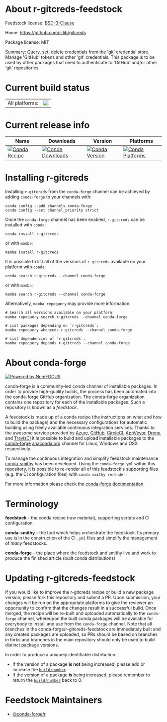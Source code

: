 About r-gitcreds-feedstock
==========================

Feedstock license: [BSD-3-Clause](https://github.com/conda-forge/r-gitcreds-feedstock/blob/main/LICENSE.txt)

Home: https://github.com/r-lib/gitcreds

Package license: MIT

Summary: Query, set, delete credentials from the 'git' credential store. Manage 'GitHub' tokens and other 'git' credentials. This package is to be used by other packages that need to authenticate to 'GitHub' and/or other 'git' repositories.

Current build status
====================


<table><tr><td>All platforms:</td>
    <td>
      <a href="https://dev.azure.com/conda-forge/feedstock-builds/_build/latest?definitionId=11319&branchName=main">
        <img src="https://dev.azure.com/conda-forge/feedstock-builds/_apis/build/status/r-gitcreds-feedstock?branchName=main">
      </a>
    </td>
  </tr>
</table>

Current release info
====================

| Name | Downloads | Version | Platforms |
| --- | --- | --- | --- |
| [![Conda Recipe](https://img.shields.io/badge/recipe-r--gitcreds-green.svg)](https://anaconda.org/conda-forge/r-gitcreds) | [![Conda Downloads](https://img.shields.io/conda/dn/conda-forge/r-gitcreds.svg)](https://anaconda.org/conda-forge/r-gitcreds) | [![Conda Version](https://img.shields.io/conda/vn/conda-forge/r-gitcreds.svg)](https://anaconda.org/conda-forge/r-gitcreds) | [![Conda Platforms](https://img.shields.io/conda/pn/conda-forge/r-gitcreds.svg)](https://anaconda.org/conda-forge/r-gitcreds) |

Installing r-gitcreds
=====================

Installing `r-gitcreds` from the `conda-forge` channel can be achieved by adding `conda-forge` to your channels with:

```
conda config --add channels conda-forge
conda config --set channel_priority strict
```

Once the `conda-forge` channel has been enabled, `r-gitcreds` can be installed with `conda`:

```
conda install r-gitcreds
```

or with `mamba`:

```
mamba install r-gitcreds
```

It is possible to list all of the versions of `r-gitcreds` available on your platform with `conda`:

```
conda search r-gitcreds --channel conda-forge
```

or with `mamba`:

```
mamba search r-gitcreds --channel conda-forge
```

Alternatively, `mamba repoquery` may provide more information:

```
# Search all versions available on your platform:
mamba repoquery search r-gitcreds --channel conda-forge

# List packages depending on `r-gitcreds`:
mamba repoquery whoneeds r-gitcreds --channel conda-forge

# List dependencies of `r-gitcreds`:
mamba repoquery depends r-gitcreds --channel conda-forge
```


About conda-forge
=================

[![Powered by
NumFOCUS](https://img.shields.io/badge/powered%20by-NumFOCUS-orange.svg?style=flat&colorA=E1523D&colorB=007D8A)](https://numfocus.org)

conda-forge is a community-led conda channel of installable packages.
In order to provide high-quality builds, the process has been automated into the
conda-forge GitHub organization. The conda-forge organization contains one repository
for each of the installable packages. Such a repository is known as a *feedstock*.

A feedstock is made up of a conda recipe (the instructions on what and how to build
the package) and the necessary configurations for automatic building using freely
available continuous integration services. Thanks to the awesome service provided by
[Azure](https://azure.microsoft.com/en-us/services/devops/), [GitHub](https://github.com/),
[CircleCI](https://circleci.com/), [AppVeyor](https://www.appveyor.com/),
[Drone](https://cloud.drone.io/welcome), and [TravisCI](https://travis-ci.com/)
it is possible to build and upload installable packages to the
[conda-forge](https://anaconda.org/conda-forge) [anaconda.org](https://anaconda.org/)
channel for Linux, Windows and OSX respectively.

To manage the continuous integration and simplify feedstock maintenance
[conda-smithy](https://github.com/conda-forge/conda-smithy) has been developed.
Using the ``conda-forge.yml`` within this repository, it is possible to re-render all of
this feedstock's supporting files (e.g. the CI configuration files) with ``conda smithy rerender``.

For more information please check the [conda-forge documentation](https://conda-forge.org/docs/).

Terminology
===========

**feedstock** - the conda recipe (raw material), supporting scripts and CI configuration.

**conda-smithy** - the tool which helps orchestrate the feedstock.
                   Its primary use is in the construction of the CI ``.yml`` files
                   and simplify the management of *many* feedstocks.

**conda-forge** - the place where the feedstock and smithy live and work to
                  produce the finished article (built conda distributions)


Updating r-gitcreds-feedstock
=============================

If you would like to improve the r-gitcreds recipe or build a new
package version, please fork this repository and submit a PR. Upon submission,
your changes will be run on the appropriate platforms to give the reviewer an
opportunity to confirm that the changes result in a successful build. Once
merged, the recipe will be re-built and uploaded automatically to the
`conda-forge` channel, whereupon the built conda packages will be available for
everybody to install and use from the `conda-forge` channel.
Note that all branches in the conda-forge/r-gitcreds-feedstock are
immediately built and any created packages are uploaded, so PRs should be based
on branches in forks and branches in the main repository should only be used to
build distinct package versions.

In order to produce a uniquely identifiable distribution:
 * If the version of a package **is not** being increased, please add or increase
   the [``build/number``](https://docs.conda.io/projects/conda-build/en/latest/resources/define-metadata.html#build-number-and-string).
 * If the version of a package **is** being increased, please remember to return
   the [``build/number``](https://docs.conda.io/projects/conda-build/en/latest/resources/define-metadata.html#build-number-and-string)
   back to 0.

Feedstock Maintainers
=====================

* [@conda-forge/r](https://github.com/conda-forge/r/)

